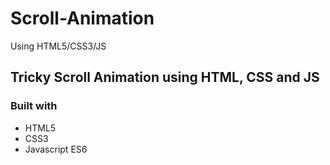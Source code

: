 # Scroll-Animation
Using HTML5/CSS3/JS

## Tricky Scroll Animation using HTML, CSS and JS

### Built with

- HTML5
- CSS3
- Javascript ES6
